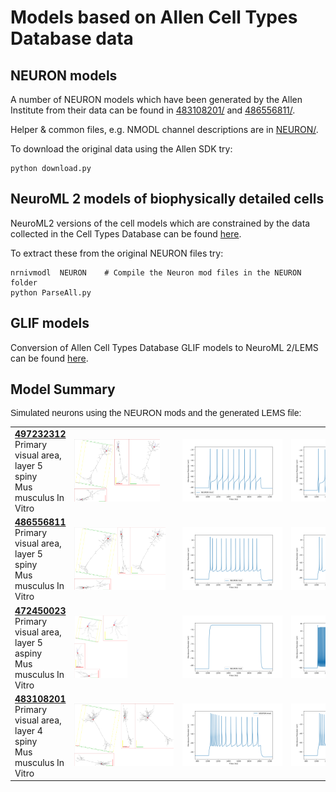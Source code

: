 <h1>Models based on Allen Cell Types Database data</h1>

<h2>NEURON models</h2>

A number of NEURON models which have been generated by the Allen Institute from their data can be found in [483108201/](483108201/) and [486556811/](486556811/).

Helper & common files, e.g. NMODL channel descriptions are in [NEURON/](NEURON/).

To download the original data using the Allen SDK try:

    python download.py

<h2>NeuroML 2 models of biophysically detailed cells</h2>

NeuroML2 versions of the cell models which are constrained by the data 
collected in the Cell Types Database can be found [here](NeuroML2).

To extract these from the original NEURON files try:

    nrnivmodl  NEURON    # Compile the Neuron mod files in the NEURON folder
    python ParseAll.py

<h2>GLIF models</h2>

Conversion of Allen Cell Types Database GLIF models to NeuroML 2/LEMS can be found [here](GLIF/).


<h2>Model Summary</h2>
    
<p style="font-family:arial">Simulated neurons using the NEURON mods and the generated LEMS file:</p>

<table class="tg">
<tbody>
        <tr>
        <td class="tg-0pky"><a href=http://celltypes.brain-map.org/mouse/experiment/electrophysiology/497232312><b>497232312</b></a><br>Primary visual area, layer 5<br>spiny<br>Mus musculus In Vitro</td>
        <td class="tg-0pky"><img style="max-width: 250px; max-height: 100px" src= "NeuroML2/Cell_497232312.cell.png"></img></td>
        <td class="tg-0pky"><img style="max-width: 250px; max-height: 100px" src="summary/NEURON_497232312.png"></img></td>
        <td class="tg-0pky"><img style="max-width: 250px; max-height: 100px" src="summary/LEMS_497232312.png"></img></td>
    </tr>
    <tr>
        <td class="tg-0pky"><a href=http://celltypes.brain-map.org/mouse/experiment/electrophysiology/486111903><b>486556811</b></a><br>Primary visual area, layer 5<br>spiny<br>Mus musculus In Vitro</td>
        <td class="tg-0pky"><img style="max-width: 250px; max-height: 100px" src= "NeuroML2/Cell_486556811.cell.png"></img></td>
        <td class="tg-0pky"><img style="max-width: 250px; max-height: 100px" src="summary/NEURON_486556811.png"></img></td>
        <td class="tg-0pky"><img style="max-width: 250px; max-height: 100px" src="summary/LEMS_486556811.png"></img></td>
    </tr>
    <tr>
        <td class="tg-0pky"><a href=http://celltypes.brain-map.org/mouse/experiment/electrophysiology/464198958><b>472450023</b></a><br>Primary visual area, layer 5<br>aspiny<br>Mus musculus In Vitro</td>
        <td class="tg-0pky"><img style="max-width: 250px; max-height: 100px" src= "NeuroML2/Cell_472450023.cell.png"></img></td>
        <td class="tg-0pky"><img style="max-width: 250px; max-height: 100px" src="summary/NEURON_472450023.png"></img></td>
        <td class="tg-0pky"><img style="max-width: 250px; max-height: 100px" src="summary/LEMS_472450023.png"></img></td>
    </tr>
    <tr>
        <td class="tg-0pky"><a href=http://celltypes.brain-map.org/mouse/experiment/electrophysiology/479704527><b>483108201</b></a><br>Primary visual area, layer 4<br>spiny<br>Mus musculus In Vitro</td>
        <td class="tg-0pky"><img style="max-width: 250px; max-height: 100px" src= "NeuroML2/Cell_483108201.cell.png"></img></td>
        <td class="tg-0pky"><img style="max-width: 250px; max-height: 100px" src="summary/NEURON_483108201.png"></img></td>
        <td class="tg-0pky"><img style="max-width: 250px; max-height: 100px" src="summary/LEMS_483108201.png"></img></td>
    </tr>
</tbody>
</table>